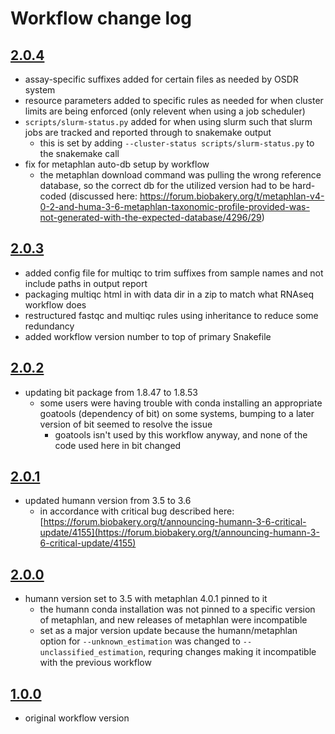 # Workflow change log

## [2.0.4](https://github.com/nasa/GeneLab_Data_Processing/tree/SW_MGIllumina_2.0.4/Metagenomics/Illumina/Workflow_Documentation/SW_MGIllumina)
- assay-specific suffixes added for certain files as needed by OSDR system
- resource parameters added to specific rules as needed for when cluster limits are being enforced (only relevent when using a job scheduler)
- `scripts/slurm-status.py` added for when using slurm such that slurm jobs are tracked and reported through to snakemake output
  - this is set by adding `--cluster-status scripts/slurm-status.py` to the snakemake call
- fix for metaphlan auto-db setup by workflow
  - the metaphlan download command was pulling the wrong reference database, so the correct db for the utilized version had to be hard-coded (discussed here: https://forum.biobakery.org/t/metaphlan-v4-0-2-and-huma-3-6-metaphlan-taxonomic-profile-provided-was-not-generated-with-the-expected-database/4296/29)

## [2.0.3](https://github.com/nasa/GeneLab_Data_Processing/tree/SW_MGIllumina_2.0.3/Metagenomics/Illumina/Workflow_Documentation/SW_MGIllumina)
- added config file for multiqc to trim suffixes from sample names and not include paths in output report
- packaging multiqc html in with data dir in a zip to match what RNAseq workflow does
- restructured fastqc and multiqc rules using inheritance to reduce some redundancy
- added workflow version number to top of primary Snakefile

## [2.0.2](https://github.com/nasa/GeneLab_Data_Processing/tree/SW_MGIllumina_2.0.2/Metagenomics/Illumina/Workflow_Documentation/SW_MGIllumina)
- updating bit package from 1.8.47 to 1.8.53
    - some users were having trouble with conda installing an appropriate goatools (dependency of bit) on some systems, bumping to a later version of bit seemed to resolve the issue
        - goatools isn't used by this workflow anyway, and none of the code used here in bit changed


## [2.0.1](https://github.com/nasa/GeneLab_Data_Processing/tree/SW_MGIllumina_2.0.1/Metagenomics/Illumina/Workflow_Documentation/SW_MGIllumina)
- updated humann version from 3.5 to 3.6
    - in accordance with critical bug described here: 
[https://forum.biobakery.org/t/announcing-humann-3-6-critical-update/4155](https://forum.biobakery.org/t/announcing-humann-3-6-critical-update/4155)


## [2.0.0](https://github.com/nasa/GeneLab_Data_Processing/tree/SW_MGIllumina_2.0.0/Metagenomics/Illumina/Workflow_Documentation/SW_MGIllumina)
- humann version set to 3.5 with metaphlan 4.0.1 pinned to it
    - the humann conda installation was not pinned to a specific version of metaphlan, and new releases of metaphlan were incompatible
    - set as a major version update because the humann/metaphlan option for `--unknown_estimation` was changed to `--unclassified_estimation`, requring changes making it incompatible with the previous workflow


## [1.0.0](https://github.com/nasa/GeneLab_Data_Processing/tree/SW_MGIllumina_1.0.0/Metagenomics/Illumina/Workflow_Documentation/SW_MGIllumina)
- original workflow version
